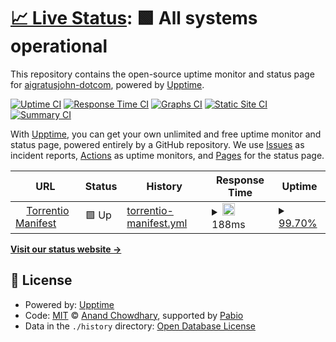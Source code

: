 # [📈 Live Status](https://aigratusjohn-dotcom.github.io/torrentio-status): <!--live status--> **🟩 All systems operational**

This repository contains the open-source uptime monitor and status page for [aigratusjohn-dotcom](https://aigratusjohn-dotcom.github.io/torrentio-status), powered by [Upptime](https://github.com/upptime/upptime).

[![Uptime CI](https://github.com/aigratusjohn-dotcom/torrentio-status/workflows/Uptime%20CI/badge.svg)](https://github.com/aigratusjohn-dotcom/torrentio-status/actions?query=workflow%3A%22Uptime+CI%22)
[![Response Time CI](https://github.com/aigratusjohn-dotcom/torrentio-status/workflows/Response%20Time%20CI/badge.svg)](https://github.com/aigratusjohn-dotcom/torrentio-status/actions?query=workflow%3A%22Response+Time+CI%22)
[![Graphs CI](https://github.com/aigratusjohn-dotcom/torrentio-status/workflows/Graphs%20CI/badge.svg)](https://github.com/aigratusjohn-dotcom/torrentio-status/actions?query=workflow%3A%22Graphs+CI%22)
[![Static Site CI](https://github.com/aigratusjohn-dotcom/torrentio-status/workflows/Static%20Site%20CI/badge.svg)](https://github.com/aigratusjohn-dotcom/torrentio-status/actions?query=workflow%3A%22Static+Site+CI%22)
[![Summary CI](https://github.com/aigratusjohn-dotcom/torrentio-status/workflows/Summary%20CI/badge.svg)](https://github.com/aigratusjohn-dotcom/torrentio-status/actions?query=workflow%3A%22Summary+CI%22)

With [Upptime](https://upptime.js.org), you can get your own unlimited and free uptime monitor and status page, powered entirely by a GitHub repository. We use [Issues](https://github.com/aigratusjohn-dotcom/torrentio-status/issues) as incident reports, [Actions](https://github.com/aigratusjohn-dotcom/torrentio-status/actions) as uptime monitors, and [Pages](https://aigratusjohn-dotcom.github.io/torrentio-status) for the status page.

<!--start: status pages-->
<!-- This summary is generated by Upptime (https://github.com/upptime/upptime) -->
<!-- Do not edit this manually, your changes will be overwritten -->
<!-- prettier-ignore -->
| URL | Status | History | Response Time | Uptime |
| --- | ------ | ------- | ------------- | ------ |
| <img alt="" src="https://icons.duckduckgo.com/ip3/torrentio.strem.fun.ico" height="13"> [Torrentio Manifest](https://torrentio.strem.fun/manifest.json) | 🟩 Up | [torrentio-manifest.yml](https://github.com/aigratusjohn-dotcom/torrentio-status/commits/HEAD/history/torrentio-manifest.yml) | <details><summary><img alt="Response time graph" src="./graphs/torrentio-manifest/response-time-week.png" height="20"> 188ms</summary><br><a href="https://aigratusjohn-dotcom.github.io/torrentio-status/history/torrentio-manifest"><img alt="Response time 188" src="https://img.shields.io/endpoint?url=https%3A%2F%2Fraw.githubusercontent.com%2Faigratusjohn-dotcom%2Ftorrentio-status%2FHEAD%2Fapi%2Ftorrentio-manifest%2Fresponse-time.json"></a><br><a href="https://aigratusjohn-dotcom.github.io/torrentio-status/history/torrentio-manifest"><img alt="24-hour response time 323" src="https://img.shields.io/endpoint?url=https%3A%2F%2Fraw.githubusercontent.com%2Faigratusjohn-dotcom%2Ftorrentio-status%2FHEAD%2Fapi%2Ftorrentio-manifest%2Fresponse-time-day.json"></a><br><a href="https://aigratusjohn-dotcom.github.io/torrentio-status/history/torrentio-manifest"><img alt="7-day response time 188" src="https://img.shields.io/endpoint?url=https%3A%2F%2Fraw.githubusercontent.com%2Faigratusjohn-dotcom%2Ftorrentio-status%2FHEAD%2Fapi%2Ftorrentio-manifest%2Fresponse-time-week.json"></a><br><a href="https://aigratusjohn-dotcom.github.io/torrentio-status/history/torrentio-manifest"><img alt="30-day response time 188" src="https://img.shields.io/endpoint?url=https%3A%2F%2Fraw.githubusercontent.com%2Faigratusjohn-dotcom%2Ftorrentio-status%2FHEAD%2Fapi%2Ftorrentio-manifest%2Fresponse-time-month.json"></a><br><a href="https://aigratusjohn-dotcom.github.io/torrentio-status/history/torrentio-manifest"><img alt="1-year response time 188" src="https://img.shields.io/endpoint?url=https%3A%2F%2Fraw.githubusercontent.com%2Faigratusjohn-dotcom%2Ftorrentio-status%2FHEAD%2Fapi%2Ftorrentio-manifest%2Fresponse-time-year.json"></a></details> | <details><summary><a href="https://aigratusjohn-dotcom.github.io/torrentio-status/history/torrentio-manifest">99.70%</a></summary><a href="https://aigratusjohn-dotcom.github.io/torrentio-status/history/torrentio-manifest"><img alt="All-time uptime 99.70%" src="https://img.shields.io/endpoint?url=https%3A%2F%2Fraw.githubusercontent.com%2Faigratusjohn-dotcom%2Ftorrentio-status%2FHEAD%2Fapi%2Ftorrentio-manifest%2Fuptime.json"></a><br><a href="https://aigratusjohn-dotcom.github.io/torrentio-status/history/torrentio-manifest"><img alt="24-hour uptime 100.00%" src="https://img.shields.io/endpoint?url=https%3A%2F%2Fraw.githubusercontent.com%2Faigratusjohn-dotcom%2Ftorrentio-status%2FHEAD%2Fapi%2Ftorrentio-manifest%2Fuptime-day.json"></a><br><a href="https://aigratusjohn-dotcom.github.io/torrentio-status/history/torrentio-manifest"><img alt="7-day uptime 99.70%" src="https://img.shields.io/endpoint?url=https%3A%2F%2Fraw.githubusercontent.com%2Faigratusjohn-dotcom%2Ftorrentio-status%2FHEAD%2Fapi%2Ftorrentio-manifest%2Fuptime-week.json"></a><br><a href="https://aigratusjohn-dotcom.github.io/torrentio-status/history/torrentio-manifest"><img alt="30-day uptime 99.70%" src="https://img.shields.io/endpoint?url=https%3A%2F%2Fraw.githubusercontent.com%2Faigratusjohn-dotcom%2Ftorrentio-status%2FHEAD%2Fapi%2Ftorrentio-manifest%2Fuptime-month.json"></a><br><a href="https://aigratusjohn-dotcom.github.io/torrentio-status/history/torrentio-manifest"><img alt="1-year uptime 99.70%" src="https://img.shields.io/endpoint?url=https%3A%2F%2Fraw.githubusercontent.com%2Faigratusjohn-dotcom%2Ftorrentio-status%2FHEAD%2Fapi%2Ftorrentio-manifest%2Fuptime-year.json"></a></details>

<!--end: status pages-->

[**Visit our status website →**](https://aigratusjohn-dotcom.github.io/torrentio-status)

## 📄 License

- Powered by: [Upptime](https://github.com/upptime/upptime)
- Code: [MIT](./LICENSE) © [Anand Chowdhary](https://anandchowdhary.com), supported by [Pabio](https://pabio.com)
- Data in the `./history` directory: [Open Database License](https://opendatacommons.org/licenses/odbl/1-0/)

